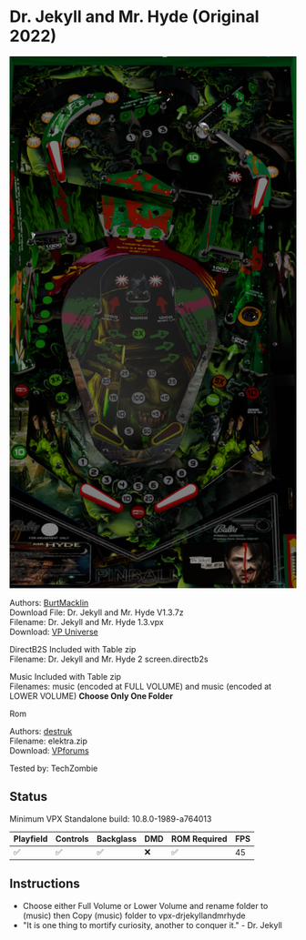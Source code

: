 # Dr. Jekyll and Mr. Hyde (Original 2022)

![Table Preview](../../images/vpx-drjekyllandmrhyde.png)

Authors: [BurtMacklin](https://vpuniverse.com/profile/39250-burtmacklin/)  
Download File: Dr. Jekyll and Mr. Hyde V1.3.7z  
Filename: Dr. Jekyll and Mr. Hyde 1.3.vpx  
Download: [VP Universe](https://vpuniverse.com/files/file/10342-dr-jekyll-and-mr-hyde-reskin-vpx-table/)

DirectB2S Included with Table zip  
Filename: Dr. Jekyll and Mr. Hyde 2 screen.directb2s

Music Included with Table zip  
Filenames: music (encoded at FULL VOLUME) and music (encoded at LOWER VOLUME) **Choose Only One Folder**

Rom

Authors: [destruk](https://www.vpforums.org/index.php?showuser=5)  
Filename: elektra.zip  
Download: [VPforums](https://www.vpforums.org/index.php?app=downloads&showfile=657)

Tested by: TechZombie

## Status 

Minimum VPX Standalone build: 10.8.0-1989-a764013

| Playfield | Controls | Backglass | DMD | ROM Required | FPS | 
|-----------|----------|-----------|-----|--------------|-----|
| :white_check_mark: | :white_check_mark: | :white_check_mark: | :x: | :white_check_mark: | 45 |

## Instructions

- Choose either Full Volume or Lower Volume and rename folder to (music) then Copy (music) folder to vpx-drjekyllandmrhyde
- "It is one thing to mortify curiosity, another to conquer it." - Dr. Jekyll

